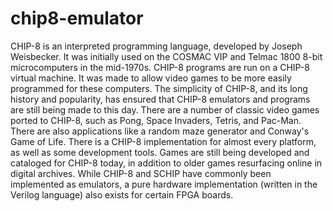 # chip8-emulator
CHIP-8 is an interpreted programming language, developed by Joseph Weisbecker. It was initially used on the COSMAC VIP and Telmac 1800 8-bit microcomputers in the mid-1970s. 
CHIP-8 programs are run on a CHIP-8 virtual machine. It was made to allow video games to be more easily programmed for these computers.
The simplicity of CHIP-8, and its long history and popularity, has ensured that CHIP-8 emulators and programs are still being made to this day.
There are a number of classic video games ported to CHIP-8, such as Pong, Space Invaders, Tetris, and Pac-Man.
There are also applications like a random maze generator and Conway's Game of Life. 
There is a CHIP-8 implementation for almost every platform, as well as some development tools. Games are still being developed and cataloged for CHIP-8 today, in addition to older games resurfacing online in digital archives.
While CHIP-8 and SCHIP have commonly been implemented as emulators, a pure hardware implementation (written in the Verilog language) also exists for certain FPGA boards. 
